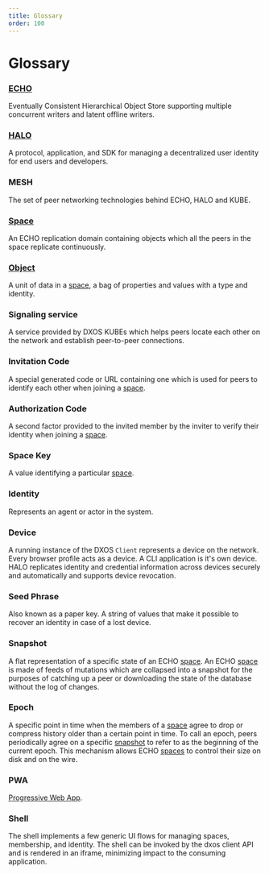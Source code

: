 ```yaml
---
title: Glossary
order: 100
---
```


# Glossary

### [ECHO](./platform)

Eventually Consistent Hierarchical Object Store supporting multiple concurrent writers and latent offline writers.

### [HALO](./platform/halo)

A protocol, application, and SDK for managing a decentralized user identity for end users and developers.

### MESH

The set of peer networking technologies behind ECHO, HALO and KUBE.

### [Space](./platform/#spaces)

An ECHO replication domain containing objects which all the peers in the space replicate continuously.

### [Object](./platform/#objects)

A unit of data in a [space](#space), a bag of properties and values with a type and identity.

### Signaling service

A service provided by DXOS KUBEs which helps peers locate each other on the network and establish peer-to-peer connections.

### Invitation Code

A special generated code or URL containing one which is used for peers to identify each other when joining a [space](#space).

### Authorization Code

A second factor provided to the invited member by the inviter to verify their identity when joining a [space](#space).

### Space Key

A value identifying a particular [space](#space).

### Identity

Represents an agent or actor in the system.

### Device

A running instance of the DXOS `Client` represents a device on the network. Every browser profile acts as a device. A CLI application is it's own device. HALO replicates identity and credential information across devices securely and automatically and supports device revocation.

### Seed Phrase

Also known as a paper key. A string of values that make it possible to recover an identity in case of a lost device.

### Snapshot

A flat representation of a specific state of an ECHO [space](#space). An ECHO [space](#space) is made of feeds of mutations which are collapsed into a snapshot for the purposes of catching up a peer or downloading the state of the database without the log of changes.

### Epoch

A specific point in time when the members of a [space](#space) agree to drop or compress history older than a certain point in time. To call an epoch, peers periodically agree on a specific [snapshot](#snapshot) to refer to as the beginning of the current epoch. This mechanism allows ECHO [spaces](#space) to control their size on disk and on the wire.

### PWA

[Progressive Web App](https://en.wikipedia.org/wiki/Progressive_web_app).

### Shell

The shell implements a few generic UI flows for managing spaces, membership, and identity. The shell can be invoked by the dxos client API and is rendered in an iframe, minimizing impact to the consuming application.
